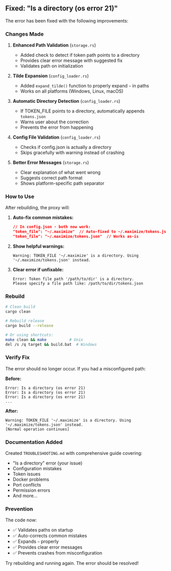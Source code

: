 ## Fixed: "Is a directory (os error 21)"

The error has been fixed with the following improvements:

### Changes Made

1. **Enhanced Path Validation** (`storage.rs`)
   - Added check to detect if token path points to a directory
   - Provides clear error message with suggested fix
   - Validates path on initialization

2. **Tilde Expansion** (`config_loader.rs`)
   - Added `expand_tilde()` function to properly expand `~` in paths
   - Works on all platforms (Windows, Linux, macOS)

3. **Automatic Directory Detection** (`config_loader.rs`)
   - If TOKEN_FILE points to a directory, automatically appends `tokens.json`
   - Warns user about the correction
   - Prevents the error from happening

4. **Config File Validation** (`config_loader.rs`)
   - Checks if config.json is actually a directory
   - Skips gracefully with warning instead of crashing

5. **Better Error Messages** (`storage.rs`)
   - Clear explanation of what went wrong
   - Suggests correct path format
   - Shows platform-specific path separator

### How to Use

After rebuilding, the proxy will:

1. **Auto-fix common mistakes:**
   ```json
   // In config.json - both now work:
   "token_file": "~/.maximize"  // Auto-fixed to ~/.maximize/tokens.json
   "token_file": "~/.maximize/tokens.json"  // Works as-is
   ```

2. **Show helpful warnings:**
   ```
   Warning: TOKEN_FILE '~/.maximize' is a directory. Using '~/.maximize/tokens.json' instead.
   ```

3. **Clear error if unfixable:**
   ```
   Error: Token file path '/path/to/dir' is a directory.
   Please specify a file path like: /path/to/dir/tokens.json
   ```

### Rebuild

```bash
# Clean build
cargo clean

# Rebuild release
cargo build --release

# Or using shortcuts:
make clean && make          # Unix
del /s /q target && build.bat  # Windows
```

### Verify Fix

The error should no longer occur. If you had a misconfigured path:

**Before:**
```
Error: Is a directory (os error 21)
Error: Is a directory (os error 21)
Error: Is a directory (os error 21)
...
```

**After:**
```
Warning: TOKEN_FILE '~/.maximize' is a directory. Using '~/.maximize/tokens.json' instead.
[Normal operation continues]
```

### Documentation Added

Created `TROUBLESHOOTING.md` with comprehensive guide covering:
- "Is a directory" error (your issue)
- Configuration mistakes
- Token issues
- Docker problems
- Port conflicts
- Permission errors
- And more...

### Prevention

The code now:
- ✅ Validates paths on startup
- ✅ Auto-corrects common mistakes
- ✅ Expands `~` properly
- ✅ Provides clear error messages
- ✅ Prevents crashes from misconfiguration

Try rebuilding and running again. The error should be resolved!

